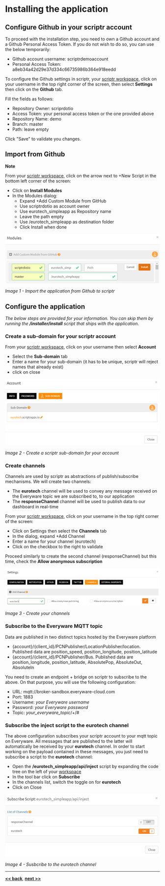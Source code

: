 # Installing the application

## Configure Github in your scriptr account

To proceed with the installation step, you need to own a Github account and a Github Personal Access Token. If you do not wish to do so, you can use the below temporarily:

- Github account username: scriptrdemoaccount
- Personal Access Token: a8eb34a42d29e37d334c66735986b364e918eedd

To configure the Github settings in scriptr, your [scriptr workspace](https://www.scriptr.io/workspace), click on your username in the top right corner of the screen, then select **Settings** then click on the **Github** tab. 

Fill the fields as follows:
- Repository Owner: scriprdotio
- Access Token: your personal access token or the one provided above 
- Repository Name: demo
- Branch: master
- Path: leave empty

Click "Save" to validate you changes.

## Import from Github

**Note**

From your [scriptr workspace](https://www.scriptr.io/workspace), click on the arrow next to +New Script in the bottom left corner of the screen:
- Click on **Install Modules**
- In the Modules dialog:
  - Expand +Add Custom Module from GitHub 
  - Use scriptrdotio as account owner
  - Use eurotech_simpleapp as Repository name
  - Leave the path empty
  - Use /eurotech_simpleapp as destination folder
  - Click Install when done
  
 ![Import Application](./images/import_application.png)

*Image 1 - Import the application from Github to scriptr*

## Configure the application

*The below steps are provided for your information. You can skip them by running the **/installer/install** script that ships with the application.*

### Create a sub-domain for your scriptr account

From your [scriptr workspace](https://www.scriptr.io/workspace), click on your username then select **Account**
- Select the **Sub-domain** tab
- Enter a name for your sub-domain (it has to be unique, scriptr will reject names that already exist)
- click on close

 ![Create sub-domain](./images/create_subdomain.png)

*Image 2 - Create a scriptr sub-domain for your account*

### Create channels

Channels are used by scriptr as abstractions of publish/subscribe mechanisms. We will create two channels:
- The **eurotech** channel will be used to convey any message received on the Everyware topic we are subscribed to, to our application
- The **responseChannel** channel will be used to publish data to our dashboard in real-time

From your [scriptr workspace](https://www.scriptr.io/workspace), click on your username in the top right corner of the screen:
- Click on Settings then select the **Channels** tab
- In the dialog, expand +Add Channel
- Enter a name for your channel (eurotech)
- Click on the checkbox to the right to validate

Proceed similarly to create the second channel (responseChannel) but this time, check the **Allow anonymous subscription**

![Create channels](./images/create_channels.png)

*Image 3 - Create your channels*

### Subscribe to the Everyware MQTT topic

Data are published in two distinct topics hosted by the Everyware platform

- {account}/{client_id}/PCNPublisher/LocationPublisher/location. Published data are position_speed, position_longitude, position_latitude
- {account}/{client_id}/PCNPublisher/Bus. Published data are position_longitude, position_latitude, AbsolutePop, AbsoluteOut, AbsoluteIn 

You need to create an endpoint + bridge on scriptr to subscribe to the above. On that purpose, you will use the following configuration:

- URL: mqtt://broker-sandbox.everyware-cloud.com
- Port: 1883
- Username: *your Everyware username*
- Password: *your Everyware password*
- Topic: *your_everyware_topic*/+/#

### Subscribe the inject script to the eurotech channel

The above configuration subscribes your scriptr account to your mqtt topic on Everyware. All messages that are published to the latter will automatically be received by your **eurotech** channel. In order to start working on the payload contained in these messages, you just need to subscribe a script to the **eurotech** channel:

- Open the **/eurotech_simpleapp/api/inject** script by expanding the code tree on the left of your [workspace](https://www.scriptr.io/workspace)
- In the tool bar click on **Subscribe**
- In the channels list, switch the toggle on for **eurotech**
- Click on Close

![Create channels](./images/subscribe_to_channel.png)

*Image 4 - Susbcribe to the eurotech channel*

---

**[<< back](../README.md)**, **[next >>](./running_the_application.md)** 
